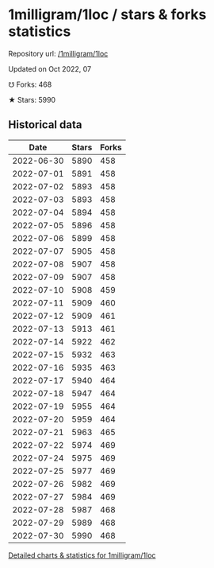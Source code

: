 # 1milligram/1loc / stars & forks statistics

Repository url: [/1milligram/1loc](https://github.com/1milligram/1loc)

Updated on Oct 2022, 07

☋ Forks: 468

★ Stars: 5990

## Historical data
| Date | Stars | Forks |
|------|-------|-------|
| 2022-06-30 | 5890 | 458 | 
| 2022-07-01 | 5891 | 458 | 
| 2022-07-02 | 5893 | 458 | 
| 2022-07-03 | 5893 | 458 | 
| 2022-07-04 | 5894 | 458 | 
| 2022-07-05 | 5896 | 458 | 
| 2022-07-06 | 5899 | 458 | 
| 2022-07-07 | 5905 | 458 | 
| 2022-07-08 | 5907 | 458 | 
| 2022-07-09 | 5907 | 458 | 
| 2022-07-10 | 5908 | 459 | 
| 2022-07-11 | 5909 | 460 | 
| 2022-07-12 | 5909 | 461 | 
| 2022-07-13 | 5913 | 461 | 
| 2022-07-14 | 5922 | 462 | 
| 2022-07-15 | 5932 | 463 | 
| 2022-07-16 | 5935 | 463 | 
| 2022-07-17 | 5940 | 464 | 
| 2022-07-18 | 5947 | 464 | 
| 2022-07-19 | 5955 | 464 | 
| 2022-07-20 | 5959 | 464 | 
| 2022-07-21 | 5963 | 465 | 
| 2022-07-22 | 5974 | 469 | 
| 2022-07-24 | 5975 | 469 | 
| 2022-07-25 | 5977 | 469 | 
| 2022-07-26 | 5982 | 469 | 
| 2022-07-27 | 5984 | 469 | 
| 2022-07-28 | 5987 | 468 | 
| 2022-07-29 | 5989 | 468 | 
| 2022-07-30 | 5990 | 468 | 


[Detailed charts & statistics for 1milligram/1loc](https://reviewgithub.com/rep/1milligram/1loc)
